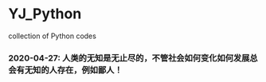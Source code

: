 # YJ_Python
collection of Python codes

### 2020-04-27: 人类的无知是无止尽的，不管社会如何变化如何发展总会有无知的人存在，例如鄙人！






